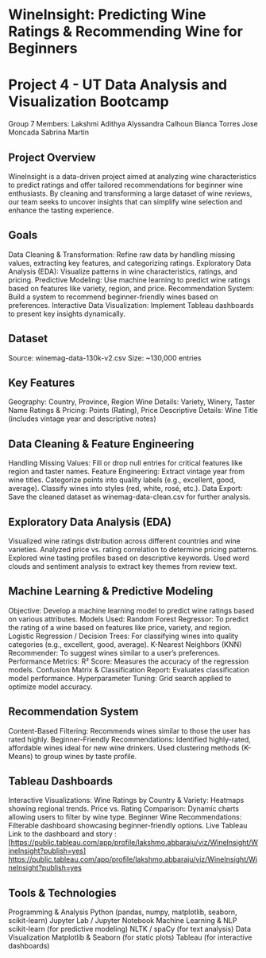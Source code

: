 # WineInsight: Predicting Wine Ratings & Recommending Wine for Beginners
# Project 4 - UT Data Analysis and Visualization Bootcamp
 Group 7 Members:
Lakshmi Adithya
Alyssandra Calhoun
Bianca Torres
Jose Moncada
Sabrina Martin

## Project Overview
WineInsight is a data-driven project aimed at analyzing wine characteristics to predict ratings and offer tailored recommendations for beginner wine enthusiasts. By cleaning and transforming a large dataset of wine reviews, our team seeks to uncover insights that can simplify wine selection and enhance the tasting experience.

## Goals
Data Cleaning & Transformation: Refine raw data by handling missing values, extracting key features, and categorizing ratings.
Exploratory Data Analysis (EDA): Visualize patterns in wine characteristics, ratings, and pricing.
Predictive Modeling: Use machine learning to predict wine ratings based on features like variety, region, and price.
Recommendation System: Build a system to recommend beginner-friendly wines based on preferences.
Interactive Data Visualization: Implement Tableau dashboards to present key insights dynamically.

## Dataset
Source: winemag-data-130k-v2.csv
Size: ~130,000 entries

## Key Features
Geography: Country, Province, Region
Wine Details: Variety, Winery, Taster Name
Ratings & Pricing: Points (Rating), Price
Descriptive Details: Wine Title (includes vintage year and descriptive notes)

## Data Cleaning & Feature Engineering
Handling Missing Values: Fill or drop null entries for critical features like region and taster names.
Feature Engineering:
Extract vintage year from wine titles.
Categorize points into quality labels (e.g., excellent, good, average).
Classify wines into styles (red, white, rosé, etc.).
Data Export: Save the cleaned dataset as winemag-data-clean.csv for further analysis.

## Exploratory Data Analysis (EDA)
Visualized wine ratings distribution across different countries and wine varieties.
Analyzed price vs. rating correlation to determine pricing patterns.
Explored wine tasting profiles based on descriptive keywords.
Used word clouds and sentiment analysis to extract key themes from review text.

## Machine Learning & Predictive Modeling
Objective: Develop a machine learning model to predict wine ratings based on various attributes.
Models Used:
Random Forest Regressor: To predict the rating of a wine based on features like price, variety, and region.
Logistic Regression / Decision Trees: For classifying wines into quality categories (e.g., excellent, good, average).
K-Nearest Neighbors (KNN) Recommender: To suggest wines similar to a user’s preferences.
Performance Metrics:
R² Score: Measures the accuracy of the regression models.
Confusion Matrix & Classification Report: Evaluates classification model performance.
Hyperparameter Tuning: Grid search applied to optimize model accuracy.

## Recommendation System
Content-Based Filtering: Recommends wines similar to those the user has rated highly.
Beginner-Friendly Recommendations:
Identified highly-rated, affordable wines ideal for new wine drinkers.
Used clustering methods (K-Means) to group wines by taste profile.

## Tableau Dashboards
Interactive Visualizations:
Wine Ratings by Country & Variety: Heatmaps showing regional trends.
Price vs. Rating Comparison: Dynamic charts allowing users to filter by wine type.
Beginner Wine Recommendations: Filterable dashboard showcasing beginner-friendly options.
Live Tableau Link to the dashboard and story : [https://public.tableau.com/app/profile/lakshmo.abbaraju/viz/WineInsight/WineInsight?publish=yes]
https://public.tableau.com/app/profile/lakshmo.abbaraju/viz/WineInsight/WineInsight?publish=yes

## Tools & Technologies
Programming & Analysis
Python (pandas, numpy, matplotlib, seaborn, scikit-learn)
Jupyter Lab / Jupyter Notebook
Machine Learning & NLP
scikit-learn (for predictive modeling)
NLTK / spaCy (for text analysis)
Data Visualization
Matplotlib & Seaborn (for static plots)
Tableau (for interactive dashboards)


